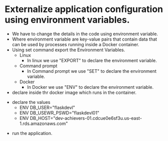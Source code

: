 # Externalize application configuration using environment variables.
* We have to change the details in the code using environment variable.
* Where environment variable are key-value pairs that contain data that can be used by processes running inside a Docker container.
* Using set command export the Environment Variables.
  * Linux
    * In linux we use "EXPORT" to declare the environment variable.
  * Command prompt
    * In Command prompt we use "SET" to declare the environment variable.
  * Docker
    * In Docker we use "ENV" to declare the environment variable.
* declare inside thr docker image which runs in the container.
 - declare the values
   - ENV DB_USER="flaskdevl"
   - ENV DB_USEWR_PSWD="flaskdevl01"
   - ENV DB_HOST="dev-achievers-01.cdcue0e6sf3u.us-east-1.rds.amazonaws.com"

* run the application.